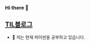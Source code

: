 
### Hi there 👋
[TIL블로그](https://sdoram.tistory.com/)
---
<!-- - 🔭 I’m currently working on ... -->
- 🌱 저는 현재 파이썬을 공부하고 있습니다.
<!-- - 👯 I’m looking to collaborate on ...
- 🤔 I’m looking for help with ...
- 💬 Ask me about ...
- 📫 How to reach me: ...
- 😄 Pronouns: ...
- ⚡ Fun fact: ...
 -->
